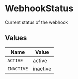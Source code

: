 # WebhookStatus

Current status of the webhook


## Values

| Name       | Value      |
| ---------- | ---------- |
| `ACTIVE`   | active     |
| `INACTIVE` | inactive   |